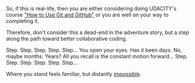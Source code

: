   So, if this is real-life, then you are either considering doing UDACITY's
   course ["How to Use Git and GitHub"](https://www.udacity.com/course/how-to-use-git-and-github--ud775) or
   you are well on your way to completing it.

 Therefore, don't consider this a dead-end in the adventure story, but a step
  along the path toward better collaborative coding.

Step. Step. Step. Step. Step... You open your eyes. Has it been days. No, maybe months. Years?
All you recall is the constant motion forward... Step. Step. Step. Step. Step. Step...

Where you stand feels familiar, but distantly [impossible](../impossible/impossible.md).
